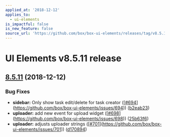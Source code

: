 ```yaml
---
applied_at: '2018-12-12'
applies_to:
  - ui-elements
is_impactful: false
is_new_feature: false
source_url: 'https://github.com/box/box-ui-elements/releases/tag/v8.5.11'
---
```


# UI Elements v8.5.11 release

## [8.5.11]([v8.5.10...v8.5.11](https://github.com/box/box-ui-elements/compare/v8.5.10...v8.5.11)) (2018-12-12)


### Bug Fixes

* **sidebar:** Only show task edit/delete for task creator ([[#694](https://github.com/box/box-ui-elements/pull/694)](https://github.com/box/box-ui-elements/issues/694)) ([b2eab23](https://github.com/box/box-ui-elements/commit[b2eab23](https://github.com/box/box-ui-elements/commit/b2eab23)))
* **uploader:** add new event for upload widget ([[#698](https://github.com/box/box-ui-elements/pull/698)](https://github.com/box/box-ui-elements/issues/698)) ([25b63f6](https://github.com/box/box-ui-elements/commit[25b63f6](https://github.com/box/box-ui-elements/commit/25b63f6)))
* **uploader:** adjusts uploader strings ([[#701](https://github.com/box/box-ui-elements/pull/701)](https://github.com/box/box-ui-elements/issues/701)) ([d170894](https://github.com/box/box-ui-elements/commit[d170894](https://github.com/box/box-ui-elements/commit/d170894)))



